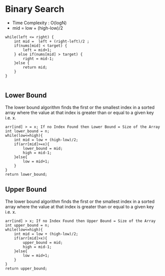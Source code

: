 # Binary Search 

* Time Complexity : O(logN)
* mid = low + (high-low)/2

```
while(left <= right) {
    int mid =  left + (right-left)/2 ;
    if(nums[mid] < target) {
        left = mid+1;
    } else if(nums[mid] > target) {
        right = mid-1;
    }else {
        return mid;
    }
}
        
```

## Lower Bound
The lower bound algorithm finds the first or the smallest index in a sorted array where the value at that index is greater than or equal to a given key i.e. x.

```
arr[ind] > = x; If no Index Found then Lower Bound = Size of the Array
int lower_bound = n;
while(low<=high){
    int mid = low + (high-low)/2;
    if(arr[mid]>=x){
        lower_bound = mid;
        high = mid-1;
    }else{  
        low = mid+1;
    }
}
return lower_bound;
```

## Upper Bound
The lower bound algorithm finds the first or the smallest index in a sorted array where the value at that index is greater than or equal to a given key i.e. x.

```
arr[ind] > x; If no Index Found then Upper Bound = Size of the Array
int upper_bound = n;
while(low<=high){
    int mid = low + (high-low)/2;
    if(arr[mid]>x){
        upper_bound = mid;
        high = mid-1;
    }else{
        low = mid+1;
    }
}
return upper_bound;
```
